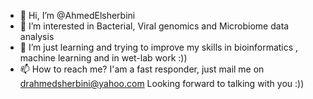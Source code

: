 - 👋 Hi, I’m @AhmedElsherbini
- 👀 I’m interested in Bacterial, Viral genomics and Microbiome data analysis
- 🌱 I’m just learning and trying to improve my skills in bioinformatics , machine learning and in wet-lab work :))
- 📫 How to reach me? I'am a fast responder, just mail me on drahmedsherbini@yahoo.com Looking forward to talking with you :))

<!---
AhmedElsherbini/AhmedElsherbini is a ✨ special ✨ repository because its `README.md` (this file) appears on your GitHub profile.
You can click the Preview link to take a look at your changes.
--->
